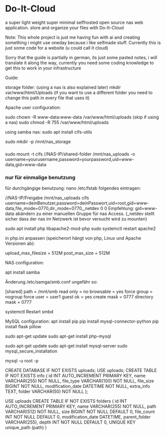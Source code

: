 # Do-It-Cloud
a super light weight super minimal selfhosted open source nas web application. store and organize your files with Do-It-Cloud






Note: This whole project is just me having fun with ai and creating something i might use oneday because i like selfmade stuff. Currently this is just some code for a website (u could call it cloud)

Sorry that the guide is partially in german, its just some pasted notes, i will translate it along the way, currently you need some coding knowledge to get this to work in your infrastructure




Guide:


storage folder:      (using a nas is also explained later) 
mkdir var/www/html/Uploads  (if you want to use a different folder you need to change this path in every file that uses it)


Apache user configuration:

sudo chown -R www-data:www-data /var/www/html/uploads   (skip if using a nas)
sudo chmod -R 755 /var/www/html/uploads

using samba nas:
sudo apt install cifs-utils

sudo mkdir -p /mnt/nas_storage
###
sudo mount -t cifs //NAS-IP/shared-folder  /mnt/nas_uploads -o    
username=yourusername,password=yourpassword,uid=www-data,gid=www-data
### nur für einmalige benutzung

für durchgängige benutzung:
nano /etc/fstab 
folgendes eintragen:

//NAS-IP/Freigabe  /mnt/nas_uploads  cifs  username=deinBenutzer,password=deinPasswort,uid=root,gid=www-data,file_mode=0770,dir_mode=0770,_netdev 0 0
Empfehlung: gid=www-data abändern zu einer manuellen Gruppe für nas Access. (_netdev stellt sicher dass der nas im Netzwerk ist bevor versucht wird zu mounten)

sudo apt install php libapache2-mod-php
sudo systemctl restart apache2

in php.ini anpassen (speicherort hängt von php, Linux und Apache Versionen ab):

upload_max_filesize = 512M
post_max_size = 512M

NAS configuration:

apt install samba

Änderung /etc/samga/smb.conf ungefähr so:

[shared]
   path = /mnt/smb
   read only = no
   browsable = yes
   force group = nogroup
   force user = user1
   guest ok = yes
   create mask = 0777
   directory mask = 0777

systemctl Restart smbd





MySQL configuration:
apt install pip
pip install mysql-connector-python
pip install flask pillow


sudo apt-get update
sudo apt-get install php-mysql


sudo apt-get update
sudo apt-get install mysql-server
sudo mysql_secure_installation


mysql -u root -p



CREATE DATABASE IF NOT EXISTS uploads;
USE uploads;
CREATE TABLE IF NOT EXISTS info (
  id INT AUTO_INCREMENT PRIMARY KEY,
  name VARCHAR(255) NOT NULL,
  file_type VARCHAR(100) NOT NULL,
  file_size BIGINT NOT NULL,
  modification_date DATETIME NOT NULL,
  extra_info TEXT,
  folder VARCHAR(50) NOT NULL
);


USE uploads
CREATE TABLE IF NOT EXISTS folders (
   id INT AUTO_INCREMENT PRIMARY KEY,
   name VARCHAR(255) NOT NULL,
   path VARCHAR(512) NOT NULL,
   size BIGINT NOT NULL DEFAULT 0,
   file_count INT NOT NULL DEFAULT 0,
   modification_date DATETIME,
   parent_folder VARCHAR(255),
   depth INT NOT NULL DEFAULT 0,
   UNIQUE KEY unique_path (path)
   )













